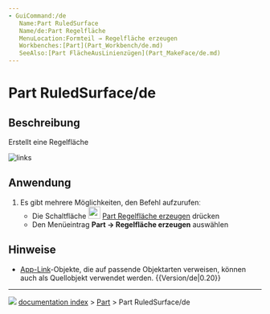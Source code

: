 ```yaml
---
- GuiCommand:/de
   Name:Part RuledSurface
   Name/de:Part Regelfläche
   MenuLocation:Formteil → Regelfläche erzeugen
   Workbenches:[Part](Part_Workbench/de.md)
   SeeAlso:[Part FlächeAusLinienzügen](Part_MakeFace/de.md)
---
```


# Part RuledSurface/de



## Beschreibung

Erstellt eine Regelfläche

![links](images/PartRuledSurface_it.png ) 



## Anwendung

1.  Es gibt mehrere Möglichkeiten, den Befehl aufzurufenː
    -   Die Schaltfläche <img alt="" src=images/Part_RuledSurface.svg  style="width:24px;"> [Part Regelfläche erzeugen](Part_RuledSurface/de.md) drücken
    -   Den Menüeintrag **Part → Regelfläche erzeugen** auswählen



## Hinweise

-   [App-Link](App_Link/de.md)-Objekte, die auf passende Objektarten verweisen, können auch als Quellobjekt verwendet werden. {{Version/de|0.20}}



---
![](images/Button_right.svg) [documentation index](../README.md) > [Part](Part_Workbench.md) > Part RuledSurface/de
